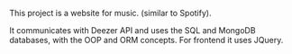 This project is a website for music. (similar to Spotify).

It communicates with Deezer API and uses the SQL and MongoDB databases, with the OOP and ORM concepts. For frontend it uses JQuery.



